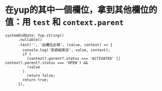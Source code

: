 # 在yup的其中一個欄位，拿到其他欄位的值：用 `test` 和 `context.parent`

```
systemEndDate: Yup.string()
      .nullable()
      .test('', '此欄位必填', (value, context) => {
        console.log('系統結束日', value, context);
        if (
          (context?.parent?.status === 'ACTIVATED' || context?.parent?.status === 'OPEN') &&
          !value
        )
          return false;
        return true;
      }),
```
